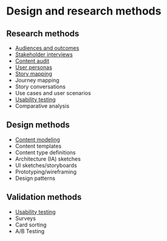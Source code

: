 # Design and research methods

## Research methods

- [Audiences and outcomes](https://handbook.civicactions.com/en/latest/practice-areas/design-and-research/audiences-and-outcomes-guide/)
- [Stakeholder interviews](https://handbook.civicactions.com/en/latest/practice-areas/design-and-research/stakeholder-interviews-guide/)
- [Content audit](https://handbook.civicactions.com/en/latest/practice-areas/design-and-research/content-audit-guide/)
- [User personas](https://handbook.civicactions.com/en/latest/practice-areas/design-and-research/user-personas-guide/)
- [Story mapping](https://handbook.civicactions.com/en/latest/practice-areas/design-and-research/story-mapping-guide/)
- Journey mapping
- Story conversations
- Use cases and user scenarios
- [Usability testing](https://handbook.civicactions.com/en/latest/practice-areas/design-and-research/usability-testing-guide/)
- Comparative analysis

## Design methods

- [Content modeling](https://handbook.civicactions.com/en/latest/practice-areas/design-and-research/content-modeling-guide/)
- Content templates
- Content type definitions
- Architecture (IA) sketches
- UI sketches/storyboards
- Prototyping/wireframing
- Design patterns

## Validation methods

- [Usability testing](https://handbook.civicactions.com/en/latest/practice-areas/design-and-research/usability-testing-guide/)
- Surveys
- Card sorting
- A/B Testing
